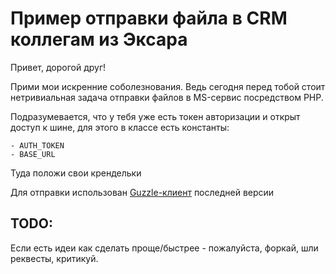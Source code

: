 # Пример отправки файла в CRM коллегам из Эксара
Привет, дорогой друг!
 
Прими мои искренние соболезнования. Ведь сегодня перед тобой стоит нетривиальная задача отправки файлов в MS-сервис посредством PHP.

Подразумевается, что у тебя уже есть токен авторизации и открыт доступ к шине, для этого в классе есть константы:

    - AUTH_TOKEN
    - BASE_URL

Туда положи свои крендельки 

Для отправки использован [Guzzle-клиент](https://github.com/guzzle/guzzle) последней версии
    
## TODO:
Если есть идеи как сделать проще/быстрее - пожалуйста, форкай, шли реквесты, критикуй.